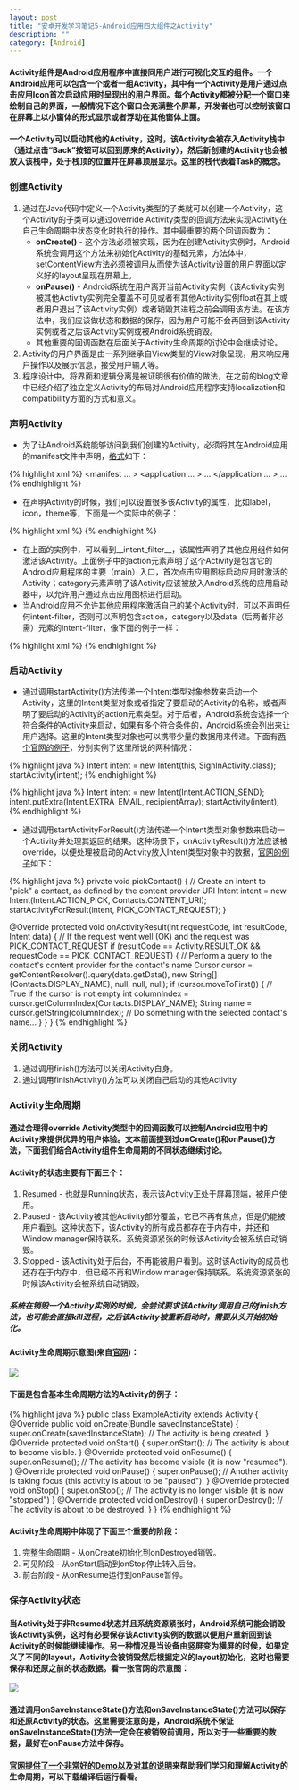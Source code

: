 ```yaml
---
layout: post
title: "安卓开发学习笔记5-Android应用四大组件之Activity"
description: ""
category: [Android]
---
```


#### Activity组件是Android应用程序中直接同用户进行可视化交互的组件。一个Android应用可以包含一个或者一组Activity，其中有一个Activity是用户通过点击应用Icon首次启动应用时呈现出的用户界面。每个Activity都被分配一个窗口来绘制自己的界面，一般情况下这个窗口会充满整个屏幕，开发者也可以控制该窗口在屏幕上以小窗体的形式显示或者浮动在其他窗体上面。

#### 一个Activity可以启动其他的Activity，这时，该Activity会被存入Activity栈中（通过点击“Back”按钮可以回到原来的Activity），然后新创建的Activity也会被放入该栈中，处于栈顶的位置并在屏幕顶层显示。这里的栈代表着Task的概念。

### 创建Activity
1. 通过在Java代码中定义一个Activity类型的子类就可以创建一个Activity，这个Activity的子类可以通过override Activity类型的回调方法来实现Activity在自己生命周期中状态变化时执行的操作。其中最重要的两个回调函数为：
	* __onCreate()__ - 这个方法必须被实现，因为在创建Activity实例时，Android系统会调用这个方法来初始化Activity的基础元素，方法体中，setContentView方法必须被调用从而使为该Activity设置的用户界面以定义好的layout呈现在屏幕上。
	* __onPause()__ - Android系统在用户离开当前Activity实例（该Activity实例被其他Activity实例完全覆盖不可见或者有其他Activity实例float在其上或者用户退出了该Activity实例）或者销毁其进程之前会调用该方法。在该方法中，我们应该做状态和数据的保存，因为用户可能不会再回到该Activity实例或者之后该Activity实例或被Android系统销毁。
	* 其他重要的回调函数在后面关于Activity生命周期的讨论中会继续讨论。
2. Activity的用户界面是由一系列继承自View类型的View对象呈现，用来响应用户操作以及展示信息，接受用户输入等。
3. 程序设计中，将界面和逻辑分离是被证明很有价值的做法，在之前的blog文章中已经介绍了独立定义Activity的布局对Android应用程序支持localization和compatibility方面的方式和意义。

### 声明Activity
* 为了让Android系统能够访问到我们创建的Activity，必须将其在Android应用的manifest文件中声明，[格式][1]如下：

{% highlight xml %}
<manifest ... >
  <application ... >
      <activity android:name=".ExampleActivity" />
      ...
  </application ... >
  ...
</manifest >
{% endhighlight %}

* 在声明Activity的时候，我们可以设置很多该Activity的属性，比如label，icon，theme等，下面是一个实际中的例子：

{% highlight xml %}
<activity android:name=".ExampleActivity" android:icon="@drawable/app_icon">
    <intent-filter>
        <action android:name="android.intent.action.MAIN" />
        <category android:name="android.intent.category.LAUNCHER" />
    </intent-filter>
</activity>
{% endhighlight %}

* 在上面的实例中，可以看到__intent_filter__，该属性声明了其他应用组件如何激活该Activity。上面例子中的action元素声明了这个Activity是包含它的Android应用程序的主要（main）入口，首次点击应用图标启动应用时激活的Activity；category元素声明了该Activity应该被放入Android系统的应用启动器中，以允许用户通过点击应用图标进行启动。
* 当Android应用不允许其他应用程序激活自己的某个Activity时，可以不声明任何intent-filter，否则可以声明包含action，category以及data（后两者非必需）元素的intent-filter，像下面的例子一样：

{% highlight xml %}
<activity android:name="ShareActivity">
    <intent-filter>
        <action android:name="android.intent.action.SEND"/>
        <category android:name="android.intent.category.DEFAULT"/>
        <data android:mimeType="text/plain"/>
    </intent-filter>
</activity>
{% endhighlight %}

### 启动Activity
* 通过调用startActivity()方法传递一个Intent类型对象参数来启动一个Activity，这里的Intent类型对象或者指定了要启动的Activity的名称，或者声明了要启动的Activity的action元素类型。对于后者，Android系统会选择一个符合条件的Activity来启动，如果有多个符合条件的，Android系统会列出来让用户选择。这里的Intent类型对象也可以携带少量的数据用来传递。下面有[两个官网的例子][2]，分别实例了这里所说的两种情况：

{% highlight java %}
Intent intent = new Intent(this, SignInActivity.class);
startActivity(intent);
{% endhighlight %}

{% highlight java %}
Intent intent = new Intent(Intent.ACTION_SEND);
intent.putExtra(Intent.EXTRA_EMAIL, recipientArray);
startActivity(intent);
{% endhighlight %}

* 通过调用startActivityForResult()方法传递一个Intent类型对象参数来启动一个Activity并处理其返回的结果。这种场景下，onActivityResult()方法应该被override，以便处理被启动的Activity放入Intent类型对象中的数据，[官网的例子][3]如下：

{% highlight java %}
private void pickContact() {
    // Create an intent to "pick" a contact, as defined by the content provider URI
    Intent intent = new Intent(Intent.ACTION_PICK, Contacts.CONTENT_URI);
    startActivityForResult(intent, PICK_CONTACT_REQUEST);
}

@Override
protected void onActivityResult(int requestCode, int resultCode, Intent data) {
    // If the request went well (OK) and the request was PICK_CONTACT_REQUEST
    if (resultCode == Activity.RESULT_OK && requestCode == PICK_CONTACT_REQUEST) {
        // Perform a query to the contact's content provider for the contact's name
        Cursor cursor = getContentResolver().query(data.getData(),
        new String[] {Contacts.DISPLAY_NAME}, null, null, null);
        if (cursor.moveToFirst()) { // True if the cursor is not empty
            int columnIndex = cursor.getColumnIndex(Contacts.DISPLAY_NAME);
            String name = cursor.getString(columnIndex);
            // Do something with the selected contact's name...
        }
    }
}
{% endhighlight %}

### 关闭Activity
1. 通过调用finish()方法可以关闭Activity自身。
2. 通过调用finishActivity()方法可以关闭自己启动的其他Activity

### Activity生命周期

#### 通过合理得override Activity类型中的回调函数可以控制Android应用中的Activity来提供优异的用户体验。文本前面提到过onCreate()和onPause()方法，下面我们结合Activity组件生命周期的不同状态继续讨论。

#### Activity的状态主要有下面三个：
1. Resumed - 也就是Running状态，表示该Activity正处于屏幕顶端，被用户使用。
2. Paused - 该Activity被其他Activity部分覆盖，它已不再有焦点，但是仍能被用户看到。这种状态下，该Activity的所有成员都存在于内存中，并还和Window manager保持联系。系统资源紧张的时候该Activity会被系统自动销毁。
3. Stopped - 该Activity处于后台，不再能被用户看到。这时该Activity的成员也还存在于内存中，但已经不再和Window manager保持联系。系统资源紧张的时候该Activity会被系统自动销毁。

##### 系统在销毁一个Activity实例的时候，会尝试要求该Activity调用自己的finish方法，也可能会直接kill进程，之后该Activity被重新启动时，需要从头开始初始化。

#### Activity生命周期示意图(来自[官网][4])：
![][activitylifecycle]

#### 下面是包含基本生命周期方法的Activity的例子：

{% highlight java %}
public class ExampleActivity extends Activity {
    @Override
    public void onCreate(Bundle savedInstanceState) {
        super.onCreate(savedInstanceState);
        // The activity is being created.
    }
    @Override
    protected void onStart() {
        super.onStart();
        // The activity is about to become visible.
    }
    @Override
    protected void onResume() {
        super.onResume();
        // The activity has become visible (it is now "resumed").
    }
    @Override
    protected void onPause() {
        super.onPause();
        // Another activity is taking focus (this activity is about to be "paused").
    }
    @Override
    protected void onStop() {
        super.onStop();
        // The activity is no longer visible (it is now "stopped")
    }
    @Override
    protected void onDestroy() {
        super.onDestroy();
        // The activity is about to be destroyed.
    }
}
{% endhighlight %}

#### Activity生命周期中体现了下面三个重要的阶段：
1. 完整生命周期 - 从onCreate初始化到onDestroyed销毁。
2. 可见阶段 - 从onStart启动到onStop停止转入后台。
3. 前台阶段 - 从onResume运行到onPause暂停。

### 保存Activity状态

#### 当Activity处于非Resumed状态并且系统资源紧张时，Android系统可能会销毁该Activity实例，这时有必要保存该Activity实例的数据以便用户重新回到该Activity的时候能继续操作。另一种情况是当设备由竖屏变为横屏的时候，如果定义了不同的layout，Activity会被销毁然后根据定义的layout初始化，这时也需要保存和还原之前的状态数据。看一张官网的示意图：
![][save]

#### 通过调用onSaveInstanceState()方法和onSaveInstanceState()方法可以保存和还原Activity的状态。这里需要注意的是，Android系统不保证onSaveInstanceState()方法一定会在被销毁前调用，所以对于一些重要的数据，最好在onPause方法中保存。

#### [官网提供了一个非常好的Demo以及对其的说明][5]来帮助我们学习和理解Activity的生命周期，可以下载编译后运行看看。

[1]: http://developer.android.com/guide/components/activities.html
[2]: http://developer.android.com/guide/components/activities.html
[3]: http://developer.android.com/guide/components/activities.html
[4]: http://developer.android.com/guide/components/activities.html
[5]: http://developer.android.com/training/basics/activity-lifecycle/index.html
[activitylifecycle]: /images/activity_lifecycle.png
[save]: /images/restore_instance.png


